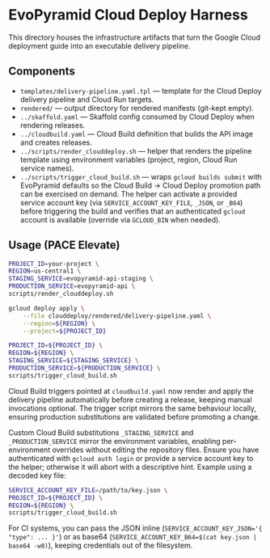 # EvoPyramid Cloud Deploy Harness

This directory houses the infrastructure artifacts that turn the Google Cloud deployment guide
into an executable delivery pipeline.

## Components

- `templates/delivery-pipeline.yaml.tpl` — template for the Cloud Deploy delivery pipeline and Cloud Run targets.
- `rendered/` — output directory for rendered manifests (git-kept empty).
- `../skaffold.yaml` — Skaffold config consumed by Cloud Deploy when rendering releases.
- `../cloudbuild.yaml` — Cloud Build definition that builds the API image and creates releases.
- `../scripts/render_clouddeploy.sh` — helper that renders the pipeline template using environment variables (project, region, Cloud Run service names).
- `../scripts/trigger_cloud_build.sh` — wraps `gcloud builds submit` with EvoPyramid defaults so the Cloud Build → Cloud Deploy promotion path can be exercised on demand. The helper can activate a provided service account key (via `SERVICE_ACCOUNT_KEY_FILE`, `_JSON`, or `_B64`) before triggering the build and verifies that an authenticated `gcloud` account is available (override via `GCLOUD_BIN` when needed).

## Usage (PACE Elevate)

```bash
PROJECT_ID=your-project \
REGION=us-central1 \
STAGING_SERVICE=evopyramid-api-staging \
PRODUCTION_SERVICE=evopyramid-api \
scripts/render_clouddeploy.sh

gcloud deploy apply \
    --file clouddeploy/rendered/delivery-pipeline.yaml \
    --region=${REGION} \
    --project=${PROJECT_ID}

PROJECT_ID=${PROJECT_ID} \
REGION=${REGION} \
STAGING_SERVICE=${STAGING_SERVICE} \
PRODUCTION_SERVICE=${PRODUCTION_SERVICE} \
scripts/trigger_cloud_build.sh
```

Cloud Build triggers pointed at `cloudbuild.yaml` now render and apply the delivery pipeline automatically before creating a release, keeping manual invocations optional. The trigger script mirrors the same behaviour locally, ensuring production substitutions are validated before promoting a change.

Custom Cloud Build substitutions `_STAGING_SERVICE` and `_PRODUCTION_SERVICE` mirror the environment variables, enabling per-environment overrides without editing the repository files. Ensure you have authenticated with `gcloud auth login` or provide a service account key to the helper; otherwise it will abort with a descriptive hint. Example using a decoded key file:

```bash
SERVICE_ACCOUNT_KEY_FILE=/path/to/key.json \
PROJECT_ID=${PROJECT_ID} \
REGION=${REGION} \
scripts/trigger_cloud_build.sh
```

For CI systems, you can pass the JSON inline (`SERVICE_ACCOUNT_KEY_JSON='{ "type": ... }'`) or as base64 (`SERVICE_ACCOUNT_KEY_B64=$(cat key.json | base64 -w0)`), keeping credentials out of the filesystem.
